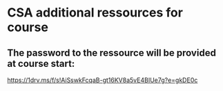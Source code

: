# CSA additional ressources for course  

## The password to the ressource will be provided at course start:  
https://1drv.ms/f/s!AiSswkFcqaB-gt16KV8a5vE4BIUe7g?e=gkDE0c